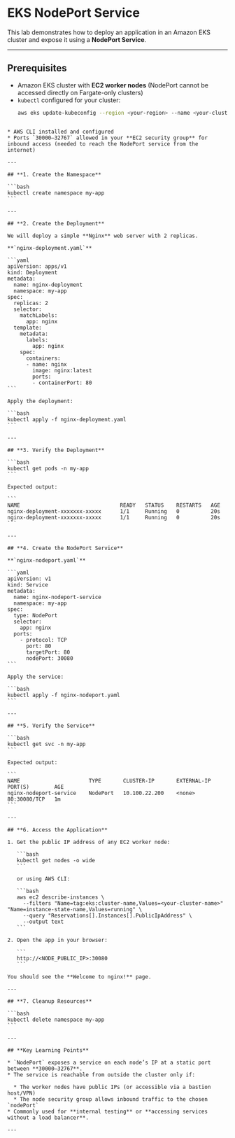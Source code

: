 
# EKS NodePort Service

This lab demonstrates how to deploy an application in an Amazon EKS cluster and expose it using a **NodePort Service**.

---

## **Prerequisites**

- Amazon EKS cluster with **EC2 worker nodes** (NodePort cannot be accessed directly on Fargate-only clusters)
- `kubectl` configured for your cluster:
  ```bash
  aws eks update-kubeconfig --region <your-region> --name <your-cluster-name>
````

* AWS CLI installed and configured
* Ports `30000–32767` allowed in your **EC2 security group** for inbound access (needed to reach the NodePort service from the internet)

---

## **1. Create the Namespace**

```bash
kubectl create namespace my-app
```

---

## **2. Create the Deployment**

We will deploy a simple **Nginx** web server with 2 replicas.

**`nginx-deployment.yaml`**

```yaml
apiVersion: apps/v1
kind: Deployment
metadata:
  name: nginx-deployment
  namespace: my-app
spec:
  replicas: 2
  selector:
    matchLabels:
      app: nginx
  template:
    metadata:
      labels:
        app: nginx
    spec:
      containers:
      - name: nginx
        image: nginx:latest
        ports:
        - containerPort: 80
```

Apply the deployment:

```bash
kubectl apply -f nginx-deployment.yaml
```

---

## **3. Verify the Deployment**

```bash
kubectl get pods -n my-app
```

Expected output:

```
NAME                                READY   STATUS    RESTARTS   AGE
nginx-deployment-xxxxxxx-xxxxx      1/1     Running   0          20s
nginx-deployment-xxxxxxx-xxxxx      1/1     Running   0          20s
```

---

## **4. Create the NodePort Service**

**`nginx-nodeport.yaml`**

```yaml
apiVersion: v1
kind: Service
metadata:
  name: nginx-nodeport-service
  namespace: my-app
spec:
  type: NodePort
  selector:
    app: nginx
  ports:
    - protocol: TCP
      port: 80
      targetPort: 80
      nodePort: 30080
```

Apply the service:

```bash
kubectl apply -f nginx-nodeport.yaml
```

---

## **5. Verify the Service**

```bash
kubectl get svc -n my-app
```

Expected output:

```
NAME                      TYPE       CLUSTER-IP       EXTERNAL-IP   PORT(S)        AGE
nginx-nodeport-service    NodePort   10.100.22.200    <none>        80:30080/TCP   1m
```

---

## **6. Access the Application**

1. Get the public IP address of any EC2 worker node:

   ```bash
   kubectl get nodes -o wide
   ```

   or using AWS CLI:

   ```bash
   aws ec2 describe-instances \
     --filters "Name=tag:eks:cluster-name,Values=<your-cluster-name>" "Name=instance-state-name,Values=running" \
     --query "Reservations[].Instances[].PublicIpAddress" \
     --output text
   ```

2. Open the app in your browser:

   ```
   http://<NODE_PUBLIC_IP>:30080
   ```

You should see the **Welcome to nginx!** page.

---

## **7. Cleanup Resources**

```bash
kubectl delete namespace my-app
```

---

## **Key Learning Points**

* `NodePort` exposes a service on each node’s IP at a static port between **30000–32767**.
* The service is reachable from outside the cluster only if:

  * The worker nodes have public IPs (or accessible via a bastion host/VPN)
  * The node security group allows inbound traffic to the chosen `nodePort`
* Commonly used for **internal testing** or **accessing services without a load balancer**.

---
